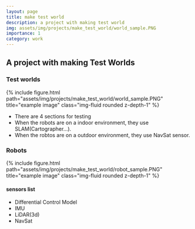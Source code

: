```yaml
---
layout: page
title: make test world
description: a project with making test world
img: assets/img/projects/make_test_world/world_sample.PNG
importance: 1
category: work
---  
```


## A project with making Test Worlds

### Test worlds
{% include figure.html path="assets/img/projects/make_test_world/world_sample.PNG" title="example image" class="img-fluid rounded z-depth-1" %}

- There are 4 sections for testing
- When the robots are on a indoor environment, they use SLAM(Cartographer...).
- When the robtos are on a outdoor environment, they use NavSat sensor.  
  
### Robots  
{% include figure.html path="assets/img/projects/make_test_world/robot_sample.PNG" title="example image" class="img-fluid rounded z-depth-1" %}  
#### sensors list  
- Differential Control Model  
- IMU  
- LiDAR(3d)  
- NavSat  
